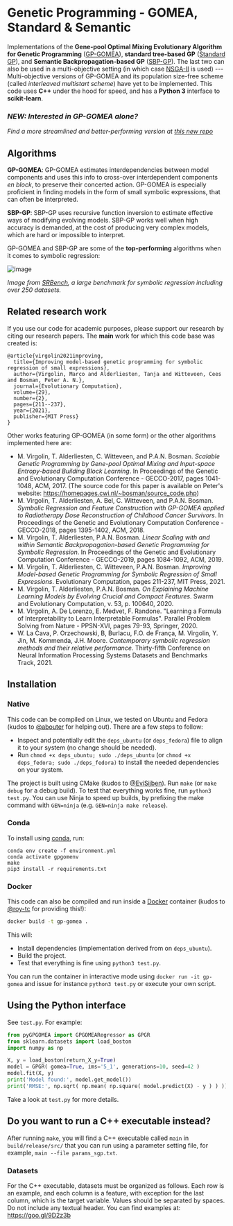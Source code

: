 # Genetic Programming - GOMEA, Standard & Semantic
Implementations of the **Gene-pool Optimal Mixing Evolutionary Algorithm for Genetic Programming** ([GP-GOMEA](https://direct.mit.edu/evco/article-abstract/29/2/211/97362/Improving-Model-Based-Genetic-Programming-for?redirectedFrom=fulltext)), **standard tree-based GP** ([Standard GP](http://www.gp-field-guide.org.uk/)), and **Semantic Backpropagation-based GP** ([SBP-GP](https://ieeexplore.ieee.org/document/6808504)). The last two can also be used in a multi-objective setting (in which case [NSGA-II](https://doi.org/10.1007/3-540-45356-3_83) is used) --- Multi-objective versions of GP-GOMEA and its population size-free scheme (called *interleaved multistart scheme*) have yet to be implemented.
This code uses **C++** under the hood for speed, and has a **Python 3** interface to **scikit-learn**.

### *NEW: Interested in GP-GOMEA alone?*
*Find a more streamlined and better-performing version at [this new repo](https://github.com/marcovirgolin/gpg)*

## Algorithms
**GP-GOMEA**: GP-GOMEA estimates interdependencies between model components and uses this info to cross-over interdependent components *en block*, to preserve their concerted action. GP-GOMEA is especially proficient in finding models in the form of small symbolic expressions, that can often be interpreted. 

**SBP-GP**: SBP-GP uses recursive function inversion to estimate effective ways of modifying evolving models. SBP-GP works well when high accuracy is demanded, at the cost of producing very complex models, which are hard or impossible to interpret. 


GP-GOMEA and SBP-GP are some of the **top-performing** algorithms when it comes to symbolic regression:

![image](srbench_results.png)

*Image from [SRBench](https://github.com/EpistasisLab/srbench/tree/master/postprocessing), a large benchmark for symbolic regression including over 250 datasets.*



## Related research work
If you use our code for academic purposes, please support our research by citing our research papers.
The **main** work for which this code base was created is:
```
@article{virgolin2021improving,
  title={Improving model-based genetic programming for symbolic regression of small expressions},
  author={Virgolin, Marco and Alderliesten, Tanja and Witteveen, Cees and Bosman, Peter A. N.},
  journal={Evolutionary Computation},
  volume={29},
  number={2},
  pages={211--237},
  year={2021},
  publisher={MIT Press}
}
```

Other works featuring GP-GOMEA (in some form) or the other algorithms implemented here are:

* M. Virgolin, T. Alderliesten, C. Witteveen, and P.A.N. Bosman. *Scalable Genetic Programming by Gene-pool Optimal Mixing and Input-space Entropy-based Building Block Learning*. In Proceedings of the Genetic and Evolutionary Computation Conference - GECCO-2017, pages 1041-1048, ACM, 2017. (The source code for this paper is available on Peter's website: https://homepages.cwi.nl/~bosman/source_code.php)
* M. Virgolin, T. Alderliesten, A. Bel, C. Witteveen, and P.A.N. Bosman. *Symbolic Regression and Feature Construction with GP-GOMEA applied to Radiotherapy Dose Reconstruction of Childhood Cancer Survivors*. In Proceedings of the Genetic and Evolutionary Computation Conference - GECCO-2018, pages 1395-1402, ACM, 2018.
* M. Virgolin, T. Alderliesten, P.A.N. Bosman. *Linear Scaling with and within Semantic Backpropagation-based Genetic Programming for Symbolic Regression*.  In Proceedings of the Genetic and Evolutionary Computation Conference - GECCO-2019, pages 1084-1092, ACM, 2019.
* M. Virgolin, T. Alderliesten, C. Witteveen, P.A.N. Bosman. *Improving Model-based Genetic Programming for Symbolic Regression of Small Expressions*.  Evolutionary Computation, pages 211-237, MIT Press, 2021.
* M. Virgolin, T. Alderliesten, P.A.N. Bosman. *On Explaining Machine Learning Models by Evolving Crucial and Compact Features*. Swarm and Evolutionary Computation, v. 53, p. 100640, 2020.
* M. Virgolin, A. De Lorenzo, E. Medvet, F. Randone. "Learning a Formula of Interpretability to Learn Interpretable Formulas". Parallel Problem Solving from Nature - PPSN-XVI, pages 79-93, Springer, 2020.
* W. La Cava, P. Orzechowski, B, Burlacu, F.O. de França, M. Virgolin, Y. Jin, M. Kommenda, J.H. Moore. *Contemporary symbolic regression methods and their relative performance*. Thirty-fifth Conference on Neural Information Processing Systems Datasets and Benchmarks Track, 2021.

## Installation

### Native
This code can be compiled on Linux, we tested on Ubuntu and Fedora (kudos to [@abouter](https://github.com/abouter) for helping out).
There are a few steps to follow:
* Inspect and potentially edit the `deps_ubuntu` (or `deps_fedora`) file to align it to your system (no change should be needed). 
* Run `chmod +x deps_ubuntu; sudo ./deps_ubuntu` (or `chmod +x deps_fedora; sudo ./deps_fedora)` to install the needed dependencies on your system.

The project is built using CMake (kudos to [@EviSijben](https://github.com/EviSijben)). Run `make` (or `make debug` for a debug build). To test that everything works fine, run `python3 test.py`. You can use Ninja to speed up builds, by prefixing the make command with `GEN=ninja` (e.g. `GEN=ninja make release`).

### Conda
To install using [conda](https://www.anaconda.com/), run:
```
conda env create -f environment.yml
conda activate gpgomenv
make
pip3 install -r requirements.txt
```

### Docker
This code can also be compiled and run inside a [Docker](https://www.docker.com/why-docker) container (kudos to [@roy-tc](https://github.com/roy-tc) for providing this!):

```bash
docker build -t gp-gomea .
```

This will:
* Install dependencies (implementation derived from on `deps_ubuntu`).
* Build the project.
* Test that everything is fine using `python3 test.py`.

You can run the container in interactive mode using `docker run -it gp-gomea` and issue for instance `python3 test.py` or execute your own script.

## Using the Python interface
See `test.py`. 
For example:
```python
from pyGPGOMEA import GPGOMEARegressor as GPGR
from sklearn.datasets import load_boston
import numpy as np

X, y = load_boston(return_X_y=True)
model = GPGR( gomea=True, ims='5_1', generations=10, seed=42 )
model.fit(X, y)
print('Model found:', model.get_model())
print('RMSE:', np.sqrt( np.mean( np.square( model.predict(X) - y ) ) ))
```
Take a look at `test.py` for more details.

## Do you want to run a C++ executable instead?
After running `make`, you will find a C++ executable called `main` in `build/release/src/` that you can run using a parameter setting file, for example, `main --file params_sgp.txt`.

### Datasets
For the C++ executable, datasets must be organized as follows. Each row is an example, and each column is a feature, with exception for the last column, which is the target variable. Values should be separated by spaces. Do not include any textual header.
You can find examples at: https://goo.gl/9D2z3b 
